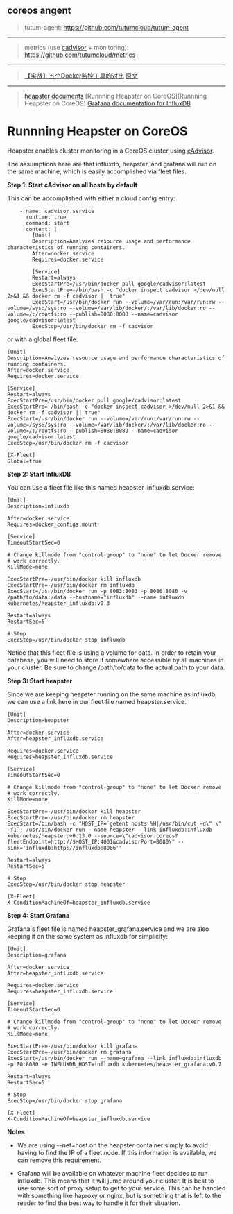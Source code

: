 coreos angent
---

> tutum-agent:
https://github.com/tutumcloud/tutum-agent

----

> metrics (use [cadvisor](https://github.com/google/cadvisor) + monitoring):
https://github.com/tutumcloud/metrics

----

> [【实战】五个Docker监控工具的对比](http://www.tuicool.com/articles/fmeABnV)
[原文](http://rancher.com/comparing-monitoring-options-for-docker-deployments/)


-----

> [heapster documents](https://github.com/kubernetes/heapster/tree/master/docs)
[Runnning Heapster on CoreOS](Runnning Heapster on CoreOS)
[Grafana documentation for InfluxDB](http://docs.grafana.org/datasources/influxdb/)



Runnning Heapster on CoreOS
================================

Heapster enables cluster monitoring in a CoreOS cluster using [cAdvisor](https://github.com/google/cadvisor). 

The assumptions here are that influxdb, heapster, and grafana will run on the same machine, which is easily accomplished via fleet files.

**Step 1: Start cAdvisor on all hosts by default**

This can be accomplished with either a cloud config entry:
```
    - name: cadvisor.service
      runtime: true
      command: start
      content: |
        [Unit]
        Description=Analyzes resource usage and performance characteristics of running containers.
        After=docker.service
        Requires=docker.service

        [Service]
        Restart=always
        ExecStartPre=/usr/bin/docker pull google/cadvisor:latest
        ExecStartPre=-/bin/bash -c "docker inspect cadvisor >/dev/null 2>&1 && docker rm -f cadvisor || true"
        ExecStart=/usr/bin/docker run --volume=/var/run:/var/run:rw --volume=/sys:/sys:ro --volume=/var/lib/docker/:/var/lib/docker:ro --volume=/:/rootfs:ro --publish=8080:8080 --name=cadvisor google/cadvisor:latest
        ExecStop=/usr/bin/docker rm -f cadvisor
```

or with a global fleet file:
```
[Unit]
Description=Analyzes resource usage and performance characteristics of running containers.
After=docker.service
Requires=docker.service

[Service]
Restart=always
ExecStartPre=/usr/bin/docker pull google/cadvisor:latest
ExecStartPre=-/bin/bash -c "docker inspect cadvisor >/dev/null 2>&1 && docker rm -f cadvisor || true"
ExecStart=/usr/bin/docker run --volume=/var/run:/var/run:rw --volume=/sys:/sys:ro --volume=/var/lib/docker/:/var/lib/docker:ro --volume=/:/rootfs:ro --publish=8080:8080 --name=cadvisor google/cadvisor:latest
ExecStop=/usr/bin/docker rm -f cadvisor

[X-Fleet]
Global=true
```

**Step 2: Start InfluxDB**

You can use a fleet file like this named heapster_influxdb.service:

```
[Unit]
Description=influxdb

After=docker.service
Requires=docker_configs.mount

[Service]
TimeoutStartSec=0

# Change killmode from "control-group" to "none" to let Docker remove
# work correctly.
KillMode=none

ExecStartPre=-/usr/bin/docker kill influxdb
ExecStartPre=-/usr/bin/docker rm influxdb
ExecStart=/usr/bin/docker run -p 8083:8083 -p 8086:8086 -v /path/to/data:/data --hostname="influxdb" --name influxdb kubernetes/heapster_influxdb:v0.3

Restart=always
RestartSec=5

# Stop
ExecStop=/usr/bin/docker stop influxdb
```

Notice that this fleet file is using a volume for data. In order to retain your database, you will need to store it somewhere accessible by all machines in your cluster. Be sure to change /path/to/data to the actual path to your data.

**Step 3: Start heapster**

Since we are keeping heapster running on the same machine as influxdb, we can use a link here in our fleet file named heapster.service.

```
[Unit]
Description=heapster

After=docker.service
After=heapster_influxdb.service

Requires=docker.service
Requires=heapster_influxdb.service

[Service]
TimeoutStartSec=0

# Change killmode from "control-group" to "none" to let Docker remove
# work correctly.
KillMode=none

ExecStartPre=-/usr/bin/docker kill heapster
ExecStartPre=-/usr/bin/docker rm heapster
ExecStart=/bin/bash -c "HOST_IP=`getent hosts %H|/usr/bin/cut -d\" \" -f1`; /usr/bin/docker run --name heapster --link influxdb:influxdb kubernetes/heapster:v0.13.0 --source=\"cadvisor:coreos?fleetEndpoint=http://$HOST_IP:4001&cadvisorPort=8080\" --sink='influxdb:http://influxdb:8086'"

Restart=always
RestartSec=5

# Stop
ExecStop=/usr/bin/docker stop heapster

[X-Fleet]
X-ConditionMachineOf=heapster_influxdb.service
```

**Step 4: Start Grafana**

Grafana's fleet file is named heapster_grafana.service and we are also keeping it on the same system as influxdb for simplicity:

```
[Unit]
Description=grafana

After=docker.service
After=heapster_influxdb.service

Requires=docker.service
Requires=heapster_influxdb.service

[Service]
TimeoutStartSec=0

# Change killmode from "control-group" to "none" to let Docker remove
# work correctly.
KillMode=none

ExecStartPre=-/usr/bin/docker kill grafana
ExecStartPre=-/usr/bin/docker rm grafana
ExecStart=/usr/bin/docker run --name=grafana --link influxdb:influxdb -p 80:8080 -e INFLUXDB_HOST=influxdb kubernetes/heapster_grafana:v0.7

Restart=always
RestartSec=5

# Stop
ExecStop=/usr/bin/docker stop grafana

[X-Fleet]
X-ConditionMachineOf=heapster_influxdb.service
```

**Notes**
* We are using --net=host on the heapster container simply to avoid having to find the IP of a fleet node. If this information is available, we can remove this requirement.

* Grafana will be available on whatever machine fleet decides to run influxdb. This means that it will jump around your cluster. It is best to use some sort of proxy setup to get to your service. This can be handled with something like haproxy or nginx, but is something that is left to the reader to find the best way to handle it for their situation.